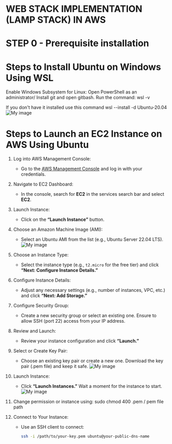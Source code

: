 # WEB STACK IMPLEMENTATION (LAMP STACK) IN AWS

# STEP 0 - Prerequisite installation
# Steps to Install Ubuntu on Windows Using WSL

 Enable Windows Subsystem for Linux:
 Open PowerShell as an administrator/ Install git and open gitbash.
 Run the command:
              wsl -v


 If you don't have it installed use this command
                  wsl --install -d Ubuntu-20.04
![My image](ubuntu_version.jpg)

# Steps to Launch an EC2 Instance on AWS Using Ubuntu

1. Log into AWS Management Console:
   - Go to the [AWS Management Console](https://aws.amazon.com/console/) and log in with your credentials.

2. Navigate to EC2 Dashboard:
   - In the console, search for **EC2** in the services search bar and select **EC2**.

3. Launch Instance:
   - Click on the **“Launch Instance”** button.

4. Choose an Amazon Machine Image (AMI):
   - Select an Ubuntu AMI from the list (e.g., Ubuntu Server 22.04 LTS).
   ![My image](setup_instance.png)

5. Choose an Instance Type:
   - Select the instance type (e.g., `t2.micro` for the free tier) and click **“Next: Configure Instance Details.”**

6. Configure Instance Details:
   - Adjust any necessary settings (e.g., number of instances, VPC, etc.) and click **“Next: Add Storage.”**

8. Configure Security Group:
   - Create a new security group or select an existing one. Ensure to allow SSH (port 22) access from your IP address.

10. Review and Launch:
    - Review your instance configuration and click **“Launch.”**

11. Select or Create Key Pair:
    - Choose an existing key pair or create a new one. Download the key pair (.pem file) and keep it safe.
     ![My image](create_key_pair.png)

12. Launch Instance:
    - Click **“Launch Instances.”** Wait a moment for the instance to start.
     ![My image](Launch_an_instance.png)

14. Change permission or instance using:
      sudo chmod 400 <private-key-name>.pem / pem file path

13. Connect to Your Instance:
    - Use an SSH client to connect:
      ```bash
      ssh -i /path/to/your-key.pem ubuntu@your-public-dns-name
      ```
